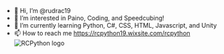 - 👋 Hi, I’m @rudrac19
- 👀 I’m interested in Paino, Coding, and Speedcubing!
- 🌱 I’m currently learning Python, C#, CSS, HTML, Javascript, and Unity
- 📫 How to reach me https://rcpython19.wixsite.com/rcpython
![RCPython logo](https://user-images.githubusercontent.com/97199437/151003844-6807f83e-e79f-49f8-b5bf-ccbb3d0cf052.jpg)


<!---
rudrac19/rudrac19 is a ✨ special ✨ repository because its `README.md` (this file) appears on your GitHub profile.
You can click the Preview link to take a look at your changes.
--->
